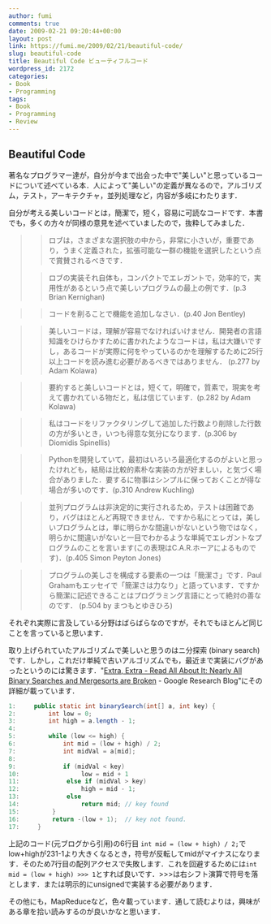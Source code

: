 ```yaml
---
author: fumi
comments: true
date: 2009-02-21 09:20:44+00:00
layout: post
link: https://fumi.me/2009/02/21/beautiful-code/
slug: beautiful-code
title: Beautiful Code ビューティフルコード
wordpress_id: 2172
categories:
- Book
- Programming
tags:
- Book
- Programming
- Review
---
```


## Beautiful Code

著名なプログラマー達が，自分が今まで出会った中で"美しい"と思っているコードについて述べている本．人によって"美しい"の定義が異なるので，アルゴリズム，テスト，アーキテクチャ，並列処理など，内容が多岐にわたります．

自分が考える美しいコードとは，簡潔で，短く，容易に可読なコードです．本書でも，多くの方々が同様の意見を述べていましたので，抜粋してみました．

<blockquote>

>
> ロブは，さまざまな選択肢の中から，非常に小さいが，重要であり，うまく定義された，拡張可能な一群の機能を選択したという点で賞賛されるべきです．
>
>

>
> ロブの実装それ自体も，コンパクトでエレガントで，効率的で，実用性があるという点で美しいプログラムの最上の例です．(p.3 Brian Kernighan)
>
>
</blockquote>




<blockquote>

>
> コードを削ることで機能を追加しなさい．(p.40 Jon Bentley)
>
>
</blockquote>




<blockquote>

>
> 美しいコードは，理解が容易でなければいけません．開発者の言語知識をひけらかすために書かれたようなコードは，私は大嫌いですし，あるコードが実際に何をやっているのかを理解するために25行以上コードを読み進む必要があるべきではありません． (p.277 by Adam Kolawa)
>
>
</blockquote>




<blockquote>

>
> 要約すると美しいコードとは，短くて，明確で，質素で，現実を考えて書かれている物だと，私は信じています．(p.282 by Adam Kolawa)
>
>
</blockquote>




<blockquote>

>
> 私はコードをリファクタリングして追加した行数より削除した行数の方が多いとき，いつも得意な気分になります．(p.306 by Diomidis Spinellis)
>
>
</blockquote>




<blockquote>

>
> Pythonを開発していて，最初はいろいろ最適化するのがよいと思ったけれども，結局は比較的素朴な実装の方が好ましい，と気づく場合がありました．要するに物事はシンプルに保っておくことが得な場合が多いのです．(p.310 Andrew Kuchling)
>
>
</blockquote>




<blockquote>

>
> 並列プログラムは非決定的に実行されるため，テストは困難であり，バグはほとんど再現できません．ですから私にとっては，美しいプログラムとは，単に明らかな間違いがないという物ではなく，明らかに間違いがないと一目でわかるような単純でエレガントなプログラムのことを言います(この表現はC.A.R.ホーアによるものです)．(p.405 Simon Peyton Jones)
>
>
</blockquote>




<blockquote>

>
> プログラムの美しさを構成する要素の一つは「簡潔さ」です．Paul Grahamもエッセイで「簡潔さは力なり」と語っています．ですから簡潔に記述できることはプログラミング言語にとって絶対の善なのです． (p.504 by まつもとゆきひろ)
>
>
</blockquote>




それぞれ実際に言及している分野はばらばらなのですが，それでもほとんど同じことを言っていると思います．




取り上げられていたアルゴリズムで美しいと思うのはニ分探索 (binary search) です．しかし，これだけ単純で古いアルゴリズムでも，最近まで実装にバグがあったというのには驚きます．"[Extra, Extra - Read All About It: Nearly All Binary Searches and Mergesorts are Broken](http://googleresearch.blogspot.com/2006/06/extra-extra-read-all-about-it-nearly.html) - Google Research Blog"にその詳細が載っています．





```java
1:     public static int binarySearch(int[] a, int key) {
2:         int low = 0;
3:         int high = a.length - 1;
4:
5:         while (low <= high) {
6:             int mid = (low + high) / 2;
7:             int midVal = a[mid];
8:
9:             if (midVal < key)
10:                 low = mid + 1
11:             else if (midVal > key)
12:                 high = mid - 1;
13:             else
14:                 return mid; // key found
15:         }
16:         return -(low + 1);  // key not found.
17:     }
```

上記のコード(元ブログから引用)の6行目 `int mid = (low + high) / 2;`でlow+highが231-1より大きくなるとき，符号が反転してmidがマイナスになります．そのため7行目の配列アクセスで失敗します．これを回避するためには`int mid = (low + high) >>> 1`とすれば良いです．>>>は右シフト演算で符号を落とします．または明示的にunsignedで実装する必要があります．

その他にも，MapReduceなど，色々載っています．通して読むよりは，興味がある章を拾い読みするのが良いかなと思います．
